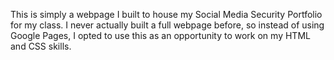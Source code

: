 This is simply a webpage I built to house my Social Media Security Portfolio for my class. I never actually built a full webpage before, so instead of using Google Pages, I opted to use this as an opportunity to work on my HTML and CSS skills.
